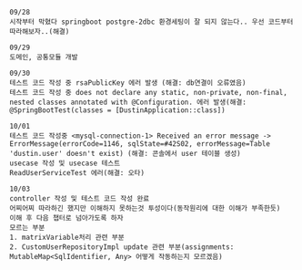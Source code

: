 
    09/28
    시작부터 막혔다 springboot postgre-2dbc 환경세팅이 잘 되지 않는다.. 우선 코드부터 따라해보자..(해결)

    09/29
    도메인, 공통모듈 개발
    
    09/30 
    테스트 코드 작성 중 rsaPublicKey 에러 발생 (해결: db연결이 오류였음)
    테스트 코드 작성 중 does not declare any static, non-private, non-final, nested classes annotated with @Configuration. 에러 발생(해결: @SpringBootTest(classes = [DustinApplication::class])

    10/01
    테스트 코드 작성중 <mysql-connection-1> Received an error message -> ErrorMessage(errorCode=1146, sqlState=#42S02, errorMessage=Table 'dustin.user' doesn't exist) (해결: 콘솔에서 user 테이블 생성)
    usecase 작성 및 usecase 테스트 
    ReadUserServiceTest 에러(해결: 오타)

    10/03
    controller 작성 및 테스트 코드 작성 완료
    어찌어찌 따라하긴 했지만 이해하지 못하는것 투성이다(동작원리에 대한 이해가 부족한듯)
    이해 후 다음 챕터로 넘아가도록 하자
    모르는 부분
    1. matrixVariable처리 관련 부분
    2. CustomUserRepositoryImpl update 관련 부분(assignments: MutableMap<SqlIdentifier, Any> 어떻게 작동하는지 모르겠음)


















































